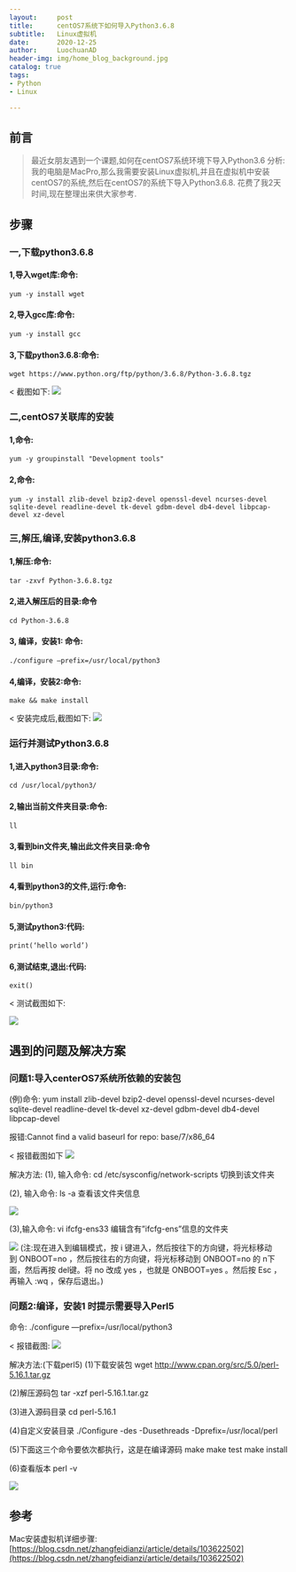 ```yaml
---
layout:     post
title:      centOS7系统下如何导入Python3.6.8
subtitle:   Linux虚拟机
date:       2020-12-25
author:     LuochuanAD
header-img: img/home_blog_background.jpg
catalog: true
tags:
- Python 
- Linux

---
```


## 前言

>最近女朋友遇到一个课题,如何在centOS7系统环境下导入Python3.6 
分析:我的电脑是MacPro,那么我需要安装Linux虚拟机,并且在虚拟机中安装centOS7的系统,然后在centOS7的系统下导入Python3.6.8. 花费了我2天时间,现在整理出来供大家参考.


## 步骤



### 一,下载python3.6.8 

#### 1,导入wget库:命令:

```
yum -y install wget

```

#### 2,导入gcc库:命令:

```
yum -y install gcc
```

#### 3,下载python3.6.8:命令:

```
wget https://www.python.org/ftp/python/3.6.8/Python-3.6.8.tgz
```

< 截图如下:
![](https://raw.githubusercontent.com/LuochuanAD/BlogSourceImage/master/BlogSourceImage/BlogSourceImage2020/2020122501.png)



### 二,centOS7关联库的安装 

#### 1,命令:

```
yum -y groupinstall "Development tools"
```

#### 2,命令:

```
yum -y install zlib-devel bzip2-devel openssl-devel ncurses-devel sqlite-devel readline-devel tk-devel gdbm-devel db4-devel libpcap-devel xz-devel
```




### 三,解压,编译,安装python3.6.8

#### 1,解压:命令:

```
tar -zxvf Python-3.6.8.tgz          
```

#### 2,进入解压后的目录:命令

```
cd Python-3.6.8                       
```

#### 3, 编译，安装1: 命令:

```
./configure —prefix=/usr/local/python3
```

#### 4,编译，安装2:命令:

```
make && make install  
```
< 安装完成后,截图如下:
![](https://raw.githubusercontent.com/LuochuanAD/BlogSourceImage/master/BlogSourceImage/BlogSourceImage2020/2020122502.png)

### 运行并测试Python3.6.8

#### 1,进入python3目录:命令:

```
cd /usr/local/python3/
```
#### 2,输出当前文件夹目录:命令:

```
ll
```
#### 3,看到bin文件夹,输出此文件夹目录:命令

```
ll bin
```
#### 4,看到python3的文件,运行:命令:

```
bin/python3
```
#### 5,测试python3:代码:

```
print(‘hello world’)
```
#### 6,测试结束,退出:代码:

```
exit()
```
< 测试截图如下:

![](https://raw.githubusercontent.com/LuochuanAD/BlogSourceImage/master/BlogSourceImage/BlogSourceImage2020/2020122503.png)

## 遇到的问题及解决方案

### 问题1:导入centerOS7系统所依赖的安装包

(例)命令:   yum install zlib-devel bzip2-devel openssl-devel ncurses-devel sqlite-devel readline-devel tk-devel xz-devel gdbm-devel db4-devel libpcap-devel

报错:Cannot find a valid baseurl for repo: base/7/x86_64

< 报错截图如下
![](https://raw.githubusercontent.com/LuochuanAD/BlogSourceImage/master/BlogSourceImage/BlogSourceImage2020/2020122504.png)

解决方法:
(1), 输入命令:  cd /etc/sysconfig/network-scripts   切换到该文件夹

(2), 输入命令: ls -a   查看该文件夹信息

![](https://raw.githubusercontent.com/LuochuanAD/BlogSourceImage/master/BlogSourceImage/BlogSourceImage2020/2020122505.png)

(3),输入命令: vi ifcfg-ens33  编辑含有”ifcfg-ens”信息的文件夹

![](https://raw.githubusercontent.com/LuochuanAD/BlogSourceImage/master/BlogSourceImage/BlogSourceImage2020/2020122506.png)
(注:现在进入到编辑模式，按 i 键进入，然后按往下的方向键，将光标移动到 ONBOOT=no ，然后按往右的方向键，将光标移动到 ONBOOT=no 的 n下面，然后再按 del键。将 no 改成 yes ，也就是 ONBOOT=yes 。然后按 Esc ，再输入 :wq ，保存后退出。)


### 问题2:编译，安装1 时提示需要导入Perl5
命令:
./configure —prefix=/usr/local/python3

< 报错截图:
![](https://raw.githubusercontent.com/LuochuanAD/BlogSourceImage/master/BlogSourceImage/BlogSourceImage2020/2020122507.png)

解决方法:(下载perl5)
(1)下载安装包
wget http://www.cpan.org/src/5.0/perl-5.16.1.tar.gz

(2)解压源码包
tar -xzf perl-5.16.1.tar.gz

(3)进入源码目录
cd perl-5.16.1

(4)自定义安装目录
./Configure -des -Dusethreads -Dprefix=/usr/local/perl

(5)下面这三个命令要依次都执行，这是在编译源码
make
make test
make install


(6)查看版本
perl -v

![](https://raw.githubusercontent.com/LuochuanAD/BlogSourceImage/master/BlogSourceImage/BlogSourceImage2020/2020122508.png)

## 参考

Mac安装虚拟机详细步骤:[https://blog.csdn.net/zhangfeidianzi/article/details/103622502](https://blog.csdn.net/zhangfeidianzi/article/details/103622502) 




